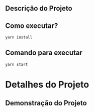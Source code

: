 # 
<h1 align="center"></h1>

## Descrição do Projeto


## Como executar?
```
yarn install
```

## Comando para executar

```
yarn start
```

# Detalhes do Projeto


## Demonstração do Projeto

